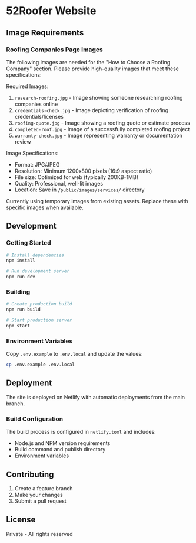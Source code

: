 # 52Roofer Website

## Image Requirements

### Roofing Companies Page Images

The following images are needed for the "How to Choose a Roofing Company" section. Please provide high-quality images that meet these specifications:

Required Images:

1. `research-roofing.jpg` - Image showing someone researching roofing companies online
2. `credentials-check.jpg` - Image depicting verification of roofing credentials/licenses
3. `roofing-quote.jpg` - Image showing a roofing quote or estimate process
4. `completed-roof.jpg` - Image of a successfully completed roofing project
5. `warranty-check.jpg` - Image representing warranty or documentation review

Image Specifications:

- Format: JPG/JPEG
- Resolution: Minimum 1200x800 pixels (16:9 aspect ratio)
- File size: Optimized for web (typically 200KB-1MB)
- Quality: Professional, well-lit images
- Location: Save in `/public/images/services/` directory

Currently using temporary images from existing assets. Replace these with specific images when available.

## Development

### Getting Started

```bash
# Install dependencies
npm install

# Run development server
npm run dev
```

### Building

```bash
# Create production build
npm run build

# Start production server
npm start
```

### Environment Variables

Copy `.env.example` to `.env.local` and update the values:

```bash
cp .env.example .env.local
```

## Deployment

The site is deployed on Netlify with automatic deployments from the main branch.

### Build Configuration

The build process is configured in `netlify.toml` and includes:

- Node.js and NPM version requirements
- Build command and publish directory
- Environment variables

## Contributing

1. Create a feature branch
2. Make your changes
3. Submit a pull request

## License

Private - All rights reserved
 
 
 
